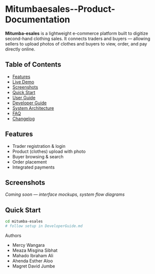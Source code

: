 # Mitumbaesales--Product-Documentation
**Mitumba-esales** is a lightweight e-commerce platform built to digitize second-hand clothing sales. It connects traders and buyers — allowing sellers to upload photos of clothes and buyers to view, order, and pay directly online.

##  Table of Contents
- [Features](#features)
- [Live Demo](#live-demo)
- [Screenshots](#screenshots)
- [Quick Start](#quick-start)
- [User Guide](docs/UserGuide.md)
- [Developer Guide](docs/DeveloperGuide.md)
- [System Architecture](docs/SystemArchitecture.md)
- [FAQ](docs/FAQ.md)
- [Changelog](CHANGELOG.md)

##  Features
- Trader registration & login
- Product (clothes) upload with photo
- Buyer browsing & search
- Order placement
- Integrated payments

##  Screenshots
*Coming soon — interface mockups, system flow diagrams*

##  Quick Start

```bash
cd mitumba-esales
# follow setup in DeveloperGuide.md
```
Authors

- Mercy Wangara
- Meaza Misgina Sibhat
- Mahado Ibraham Ali
- Ahenda Esther Aloo
- Magret David Jumbe
